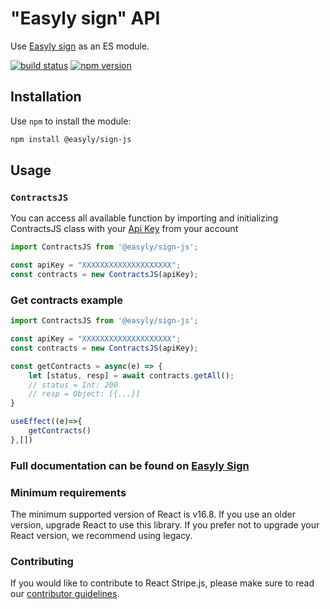 # "Easyly sign" API


Use [Easyly sign](http://sign.easyly.com) as an ES module.

[![build status](https://img.shields.io/npm/l/@easyly/sign-js)](https://www.npmjs.com/package/@easyly/sign-js)
[![npm version](https://img.shields.io/npm/v/@easyly/sign-js)](https://www.npmjs.com/package/@easyly/sign-js)

## Installation

Use `npm` to install the module:

```sh
npm install @easyly/sign-js
```


## Usage

### `ContractsJS`

You can access all available function by importing and initializing ContractsJS class with your [Api Key](http://sign.easyly.com) from your account
```js
import ContractsJS from '@easyly/sign-js';

const apiKey = "XXXXXXXXXXXXXXXXXXXX";
const contracts = new ContractsJS(apiKey);
```

### Get contracts example

```js
import ContractsJS from '@easyly/sign-js';

const apiKey = "XXXXXXXXXXXXXXXXXXXX";
const contracts = new ContractsJS(apiKey);

const getContracts = async(e) => {
    let [status, resp] = await contracts.getAll();
    // status = Int: 200
    // resp = Object: [{...}]
}

useEffect((e)=>{
    getContracts()
},[])
```


### Full documentation can be found on [Easyly Sign](http://sign.easyly.com)


### Minimum requirements

The minimum supported version of React is v16.8. If you use an older version,
upgrade React to use this library. If you prefer not to upgrade your React
version, we recommend using legacy.

### Contributing

If you would like to contribute to React Stripe.js, please make sure to read our
[contributor guidelines](CONTRIBUTING.md).